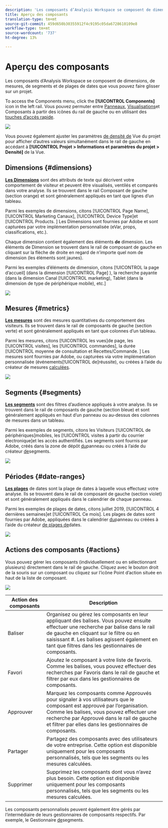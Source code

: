 ```yaml
---
description: 'Les composants d’Analysis Workspace se composent de dimensions, de mesures, de segments et de plages de dates que vous pouvez faire glisser sur un projet. '
title: Aperçu des composants
translation-type: tm+mt
source-git-commit: 459d650b30355912f4c9195c05da6728610109e8
workflow-type: tm+mt
source-wordcount: '737'
ht-degree: 13%

---
```



# Aperçu des composants

Les composants d’Analysis Workspace se composent de dimensions, de mesures, de segments et de plages de dates que vous pouvez faire glisser sur un projet.

To access the Components menu, click the **[!UICONTROL Components]** icon in the left rail. Vous pouvez permuter entre [Panneaux](https://docs.adobe.com/content/help/en/analytics/analyze/analysis-workspace/panels/panels.html), [Visualisations](https://docs.adobe.com/content/help/fr-FR/analytics/analyze/analysis-workspace/visualizations/freeform-analysis-visualizations.html)et Composants à partir des icônes du rail de gauche ou en utilisant des [touches d’accès rapide](/help/analyze/analysis-workspace/build-workspace-project/fa-shortcut-keys.md).

![](assets/component-overview.png)

Vous pouvez également ajuster les paramètres [de densité de](https://docs.adobe.com/content/help/fr-FR/analytics/analyze/analysis-workspace/build-workspace-project/view-density.html) Vue du projet pour afficher d’autres valeurs simultanément dans le rail de gauche en accédant à **[!UICONTROL Projet > Informations et paramètres du projet > Densité]** de la Vue.

## Dimensions {#dimensions}

[**Les Dimensions**](https://docs.adobe.com/content/help/en/analytics/components/dimensions/overview.html) sont des attributs de texte qui décrivent votre comportement de visiteur et peuvent être visualisés, ventilés et comparés dans votre analyse. Ils se trouvent dans le rail Composant de gauche (section orange) et sont généralement appliqués en tant que lignes d’un tableau.

Parmi les exemples de dimensions, citons [!UICONTROL Page Name], [!UICONTROL Marketing Canaux], [!UICONTROL Device Type]et [!UICONTROL Products. ] Les Dimensions sont fournies par Adobe et sont capturées par votre implémentation personnalisée (eVar, props, classifications, etc.).

Chaque dimension contient également des éléments **de** dimension. Les éléments de Dimension se trouvent dans le rail de composant de gauche en cliquant sur la flèche de droite en regard de n’importe quel nom de dimension (les éléments sont jaunes).

Parmi les exemples d’éléments de dimension, citons [!UICONTROL la page d’accueil] (dans la dimension [!UICONTROL Page] ), la recherche  payante (dans la dimension Canal [!UICONTROL marketing), Tablet (dans la dimension  de type de périphérique mobile), etc.]

![](assets/dimensions.png)

## Mesures {#metrics}

[**Les mesures**](https://docs.adobe.com/content/help/en/analytics/components/metrics/overview.html) sont des mesures quantitatives du comportement des visiteurs. Ils se trouvent dans le rail de composants de gauche (section verte) et sont généralement appliqués en tant que colonnes d’un tableau.

Parmi les mesures, citons [!UICONTROL les vues]de page, les [!UICONTROL visites], les [!UICONTROL commandes], la durée [!UICONTROL moyenne de consultation et Recettes/Commande. ] Les mesures sont fournies par Adobe, ou capturées via votre implémentation personnalisée (événements[!UICONTROL de]réussite), ou créées à l’aide du créateur de mesures [calculées](https://docs.adobe.com/content/help/fr-FR/analytics/components/calculated-metrics/calcmetric-workflow/cm-build-metrics.html).

![](assets/metrics.png)

## Segments {#segments}

[**Les segments**](https://docs.adobe.com/content/help/fr-FR/analytics/analyze/analysis-workspace/components/t-freeform-project-segment.html) sont des filtres d’audience appliqués à votre analyse. Ils se trouvent dans le rail de composants de gauche (section bleue) et sont généralement appliqués en haut d’un panneau ou au-dessus des colonnes de mesures dans un tableau.

Parmi les exemples de segments, citons les Visiteurs [!UICONTROL de périphériques]mobiles, les [!UICONTROL visites à partir du courrier électronique]et les accès authentifiés. Les segments sont fournis par Adobe, créés dans la zone de dépôt [du](https://docs.adobe.com/content/help/en/analytics/analyze/analysis-workspace/panels/panels.html)panneau ou créés à l’aide du créateur [de](https://docs.adobe.com/content/help/fr-FR/analytics/components/segmentation/segmentation-workflow/seg-build.html)segments.

![](assets/segments.png)

## Périodes {#date-ranges}

[**Les plages**](https://docs.adobe.com/content/help/fr-FR/analytics/analyze/analysis-workspace/components/calendar-date-ranges/calendar.html) de dates sont la plage de dates à laquelle vous effectuez votre analyse. Ils se trouvent dans le rail de composant de gauche (section violet) et sont généralement appliqués dans le calendrier de chaque panneau.

Parmi les exemples de plages de dates, citons juillet 2019, [!UICONTROL 4 dernières semaines]et [!UICONTROL Ce mois]. Les plages de dates sont fournies par Adobe, appliquées dans le calendrier [du](https://docs.adobe.com/content/help/en/analytics/analyze/analysis-workspace/panels/panels.html)panneau ou créées à l’aide du créateur [de plages de](https://docs.adobe.com/content/help/en/analytics/analyze/analysis-workspace/components/calendar-date-ranges/custom-date-ranges.html)dates.

![](assets/date-ranges.png)

## Actions des composants {#actions}

Vous pouvez gérer les composants (individuellement ou en sélectionnant plusieurs) directement dans le rail de gauche. Cliquez avec le bouton droit de la souris sur un composant ou cliquez sur l’icône Point d’action située en haut de la liste de composant.

![](assets/component-actions.png)

| Action des composants | Description |
|--- |--- |
| Baliser | Organisez ou gérez les composants en leur appliquant des balises. Vous pouvez ensuite effectuer une recherche par balise dans le rail de gauche en cliquant sur le filtre ou en saisissant #. Les balises agissent également en tant que filtres dans les gestionnaires de composants. |
| Favori | Ajoutez le composant à votre liste de favoris. Comme les balises, vous pouvez effectuer des recherches par Favoris dans le rail de gauche et filtrer par eux dans les gestionnaires de composants. |
| Approuver | Marquez les composants comme Approuvés pour signaler à vos utilisateurs que le composant est approuvé par l’organisation. Comme les balises, vous pouvez effectuer une recherche par Approuvé dans le rail de gauche et filtrer par elles dans les gestionnaires de composants. |
| Partager | Partagez des composants avec des utilisateurs de votre entreprise. Cette option est disponible uniquement pour les composants personnalisés, tels que les segments ou les mesures calculées. |
| Supprimer | Supprimez les composants dont vous n’avez plus besoin. Cette option est disponible uniquement pour les composants personnalisés, tels que les segments ou les mesures calculées. |

Les composants personnalisés peuvent également être gérés par l’intermédiaire de leurs gestionnaires de composants respectifs. Par exemple, le Gestionnaire [de](/help/components/segmentation/segmentation-workflow/seg-manage.md)segments.
